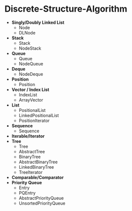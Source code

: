 # Discrete-Structure-Algorithm
- **Singly/Doubly Linked List**
    - Node
    - DLNode
- **Stack**
  - Stack
  - NodeStack
- **Queue**
  - Queue
  - NodeQueue
- **Deque**
  - NodeDeque
- **Position**
  - Position
- **Vector / Index List**
  - IndexList
  - ArrayVector
- **List**
  - PositionalList
  - LinkedPositionalList
  - PositionIterator
- **Sequence**
  - Sequence
- **Iterable/Iterator**
- **Tree**
  - Tree
  - AbstractTree
  - BinaryTree
  - AbstractBinaryTree
  - LinkedBinaryTree
  - TreeIterator
- **Comparable/Comparator**
- **Priority Queue**
  - Entry
  - PQEntry
  - AbstractPriorityQueue
  - UnsortedPriorityQueue
